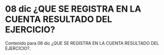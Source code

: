# 08 dic  ¿QUE SE REGISTRA EN LA CUENTA RESULTADO DEL EJERCICIO?

Contenido para 08 dic  ¿QUE SE REGISTRA EN LA CUENTA RESULTADO DEL EJERCICIO?.